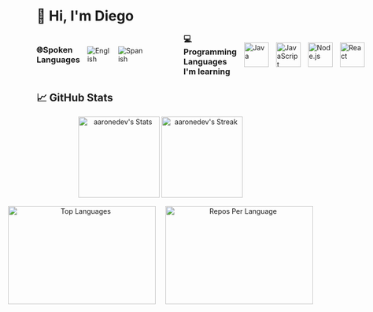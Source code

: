 # 👋 Hi, I'm Diego 
<div style="display: flex; align-items: center; gap: 40px; margin-top: 10px; flex-wrap: nowrap;">

  <!-- Spoken Languages -->
  <div style="display: flex; align-items: center; gap: 15px;">
    <h3 style="margin: 0;">🌐Spoken Languages</h3>
    <img src="https://img.shields.io/badge/English-1f425f?style=for-the-badge&logo=google-translate&logoColor=white" alt="English"/>
    <img src="https://img.shields.io/badge/Spanish-ff2b2b?style=for-the-badge&logo=google-translate&logoColor=white" alt="Spanish"/>
  </div>

  <div style="display: flex; align-items: center; gap: 15px; margin-left: 40px;">
    <h3 style="margin: 0;">💻Programming Languages I'm learning</h3>
    <img src="https://img.icons8.com/color/48/000000/java-coffee-cup-logo.png" alt="Java" width="50" height="50"/>
    <img src="https://img.icons8.com/color/48/000000/javascript.png" alt="JavaScript" width="50" height="50"/> <!-- Updated JavaScript Icon -->
    <img src="https://img.icons8.com/color/48/000000/nodejs.png" alt="Node.js" width="50" height="50"/>
    <img src="https://img.icons8.com/color/48/000000/react-native.png" alt="React" width="50" height="50"/>
  </div>

</div>

## 📈 GitHub Stats

<div class="badges-githubstats">
  <p align="center">
    <img src="https://github-readme-stats.vercel.app/api?username=diegokoes&theme=tokyonight&show_icons=true&hide_border=true&count_private=true" alt="aaronedev's Stats" height="165">
    <img src="https://github-readme-streak-stats.herokuapp.com/?user=diegokoes&theme=tokyonight&hide_border=true" alt="aaronedev's Streak" height="165">
  </p>
</div>

<div align="center" style="display: flex; justify-content: center; gap: 20px;">
  <img 
    src="https://github-readme-stats.vercel.app/api/top-langs/?username=diegokoes&hide=html&hide_border=true&layout=compact&langs_count=8&theme=tokyonight" 
    alt="Top Languages" 
    style="width: 300px; height: 200px; object-fit: cover;"
  >
  <img 
    src="https://github-profile-summary-cards.vercel.app/api/cards/repos-per-language?username=diegokoes&theme=tokyonight&hide_border=true" 
    alt="Repos Per Language" 
    style="width: 300px; height: 200px; object-fit: cover;"
  >
</div>




